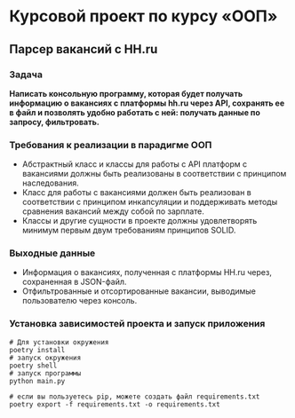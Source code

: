 # Курсовой проект по курсу «ООП»

## Парсер вакансий с HH.ru

### Задача
**Написать консольную программу, которая будет получать информацию о вакансиях с платформы hh.ru через API,
сохранять ее в файл и позволять удобно работать с ней: получать данные по запросу, фильтровать.**

### Требования к реализации в парадигме ООП
- Абстрактный класс и классы для работы с API платформ с вакансиями должны быть реализованы в соответствии с принципом наследования.
- Класс для работы с вакансиями должен быть реализован в соответствии с принципом инкапсуляции и поддерживать методы сравнения вакансий между собой по зарплате.
- Классы и другие сущности в проекте должны удовлетворять минимум первым двум требованиям принципов SOLID.

### Выходные данные
- Информация о вакансиях, полученная с платформы HH.ru через, сохраненная в JSON-файл.
- Отфильтрованные и отсортированные вакансии, выводимые пользователю через консоль.

### Установка зависимостей проекта и запуск приложения

```
# Для установки окружения
poetry install
# запуск окружения 
poetry shell
# запуск программы
python main.py

# если вы пользуетесь pip, можете создать файл requirements.txt
poetry export -f requirements.txt -o requirements.txt
```